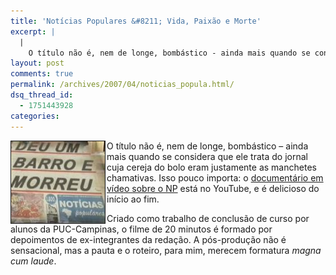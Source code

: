 ```yaml
---
title: 'Notícias Populares &#8211; Vida, Paixão e Morte'
excerpt: |
  |
    O título não é, nem de longe, bombástico - ainda mais quando se considera que ele trata do jornal cuja cereja do bolo eram justamente as manchetes chamativas. Isso pouco importa: o documentário em vídeo sobre o NP está no...
layout: post
comments: true
permalink: /archives/2007/04/noticias_popula.html/
dsq_thread_id:
  - 1751443928
categories:
---
```

<img title="np_barro.jpg" src="/archives/img/np_barro.jpg" width="150" height="131" align="left" border="1" style="margin-right:2px" />O título não é, nem de longe, bombástico &#8211; ainda mais quando se considera que ele trata do jornal cuja cereja do bolo eram justamente as manchetes chamativas. Isso pouco importa: o [documentário em vídeo sobre o NP][1] está no YouTube, e é delicioso do início ao fim.

Criado como trabalho de conclusão de curso por alunos da PUC-Campinas, o filme de 20 minutos é formado por depoimentos de ex-integrantes da redação. A pós-produção não é sensacional, mas a pauta e o roteiro, para mim, merecem formatura *magna cum laude*.

 [1]: http://www.youtube.com/results.php?search_query=Not%C3%ADcias+Populares+-+Vida%2C+Paix%C3%A3o+e+Morte
